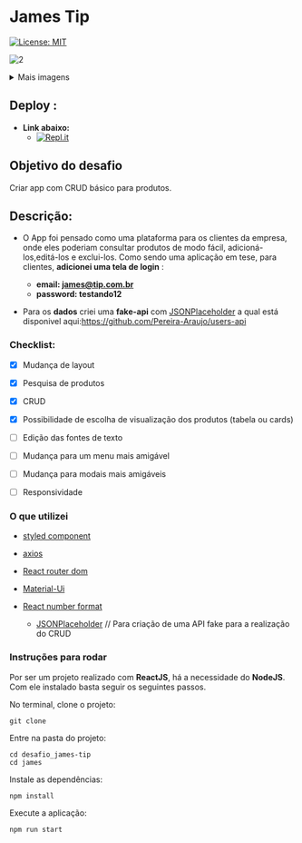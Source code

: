 
# James Tip
[![License: MIT](https://img.shields.io/badge/License-MIT-yellow.svg)](https://github.com/Pereira-Araujo/users-api/blob/main/LICENSE.md)

![2](https://user-images.githubusercontent.com/60116988/144677981-ad6964d6-ac92-44f0-820d-fe2d18b30abc.png)

<details>
<summary>Mais imagens</summary>
  
![Captura de tela 2021-12-03 190314](https://user-images.githubusercontent.com/60116988/144678749-79359201-d6c8-4d36-921b-b0f7608f2004.png)
  
</details>

## Deploy : 
- **Link abaixo:**
  - [![Repl.it](https://img.shields.io/badge/Repl.it-%230D101E.svg?style=for-the-badge&logo=replit&logoColor=white)](https://james.araujocoding.repl.co/)
## Objetivo do desafio

Criar app com CRUD básico para produtos.

## Descrição:

 - O App foi pensado como uma plataforma para os clientes da empresa, onde eles poderiam consultar produtos de modo fácil, adicioná-los,editá-los e exclui-los. Como sendo uma aplicação em tese, para clientes, **adicionei uma tela de login** :
   - **email:    james@tip.com.br**
   - **password: testando12**
 
- Para os **dados** criei uma **fake-api** com [JSONPlaceholder](https://jsonplaceholder.typicode.com/) a qual está disponivel aqui:https://github.com/Pereira-Araujo/users-api


### Checklist:
- [x] Mudança de layout
- [x] Pesquisa de produtos
- [x] CRUD
- [x] Possibilidade de escolha de visualização dos produtos (tabela ou cards)
- [ ] Edição das fontes de texto
- [ ] Mudança para um menu mais amigável
- [ ] Mudança para modais mais amigáveis
- [ ] Responsividade


### O que utilizei
- [styled component](https://styled-components.com/) 
- [axios](https://axios-http.com/)
- [React router dom](https://v5.reactrouter.com/web/guides/quick-start) 
- [Material-Ui](https://mui.com/pt/) 
- [React number format](https://github.com/s-yadav/react-number-format#readme) 


  - [JSONPlaceholder](https://jsonplaceholder.typicode.com/) // Para criação de uma API fake para a realização do CRUD




### Instruções para rodar
Por ser um projeto realizado com **ReactJS**, há a necessidade do **NodeJS**. Com ele instalado basta seguir os seguintes passos.

No terminal, clone o projeto:
```
git clone 
```

Entre na pasta do projeto:
```
cd desafio_james-tip
cd james
```

Instale as dependências:
```
npm install
```

Execute a aplicação:
```
npm run start 
```
